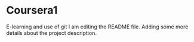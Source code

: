 # Coursera1
E-learning and use of git
I am editing the README file. Adding some more details about the project description.
